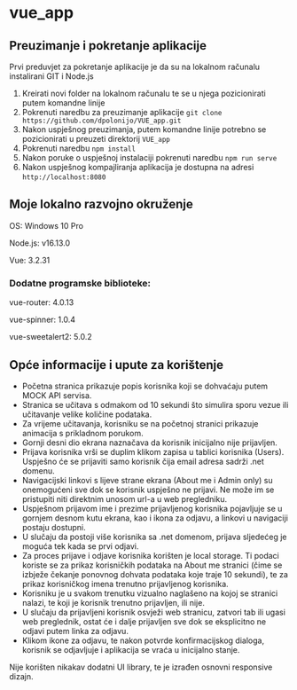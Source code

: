 # vue_app

## Preuzimanje i pokretanje aplikacije

Prvi preduvjet za pokretanje aplikacije je da su na lokalnom računalu instalirani GIT i Node.js

1. Kreirati novi folder na lokalnom računalu te se u njega pozicionirati putem komandne linije
2. Pokrenuti naredbu za preuzimanje aplikacije `git clone https://github.com/dpolonijo/VUE_app.git`
3. Nakon uspješnog preuzimanja, putem komandne linije potrebno se pozicionirati u preuzeti direktorij `VUE_app`
4. Pokrenuti naredbu `npm install`
5. Nakon poruke o uspješnoj instalaciji pokrenuti naredbu `npm run serve`
6. Nakon uspješnog kompajliranja aplikacija je dostupna na adresi `http://localhost:8080`

## Moje lokalno razvojno okruženje

OS: Windows 10 Pro

Node.js: v16.13.0

Vue: 3.2.31

### Dodatne programske biblioteke:
vue-router: 4.0.13

vue-spinner: 1.0.4

vue-sweetalert2: 5.0.2

## Opće informacije i upute za korištenje

- Početna stranica prikazuje popis korisnika koji se dohvaćaju putem MOCK API servisa.
- Stranica se učitava s odmakom od 10 sekundi što simulira sporu vezue ili učitavanje velike količine podataka.
- Za vrijeme učitavanja, korisniku se na početnoj stranici prikazuje animacija s prikladnom porukom.
- Gornji desni dio ekrana naznačava da korisnik inicijalno nije prijavljen.
- Prijava korisnika vrši se duplim klikom zapisa u tablici korisnika (Users). Uspješno će se prijaviti samo korisnik čija email adresa sadrži .net domenu.
- Navigacijski linkovi s lijeve strane ekrana (About me i Admin only) su onemogućeni sve dok se korisnik uspješno ne prijavi. Ne može im se pristupiti niti direktnim unosom url-a u web pregledniku.
- Uspješnom prijavom ime i prezime prijavljenog korisnika pojavljuje se u gornjem desnom kutu ekrana, kao i ikona za odjavu, a linkovi u navigaciji postaju dostupni.
- U slučaju da postoji više korisnika sa .net domenom, prijava sljedećeg je moguća tek kada se prvi odjavi. 
- Za proces prijave i odjave korisnika korišten je local storage. Ti podaci koriste se za prikaz korisničkih podataka na About me stranici (čime se izbježe čekanje ponovnog dohvata podataka koje traje 10 sekundi), te za prikaz korisničkog imena trenutno prijavljenog korisnika.
- Korisniku je u svakom trenutku vizualno naglašeno na kojoj se stranici nalazi, te koji je korisnik trenutno prijavljen, ili nije.
- U slučaju da prijavljeni korisnik osvježi web stranicu, zatvori tab ili ugasi web preglednik, ostat će i dalje prijavljen sve dok se eksplicitno ne odjavi putem linka za odjavu.
- Klikom ikone za odjavu, te nakon potvrde konfirmacijskog dialoga, korisnik se odjavljuje i aplikacija se vraća u inicijalno stanje.

Nije korišten nikakav dodatni UI library, te je izrađen osnovni responsive dizajn.








